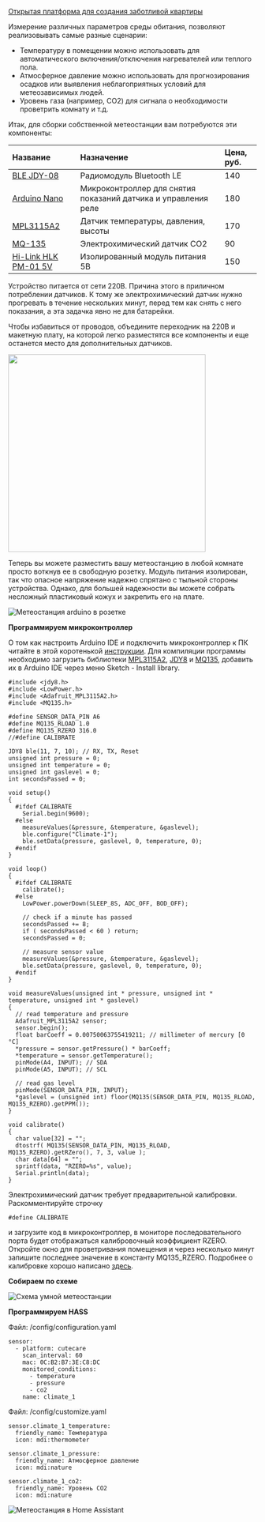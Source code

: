 [Открытая платформа для создания заботливой квартиры](http://cutecare.ru)

Измерение различных параметров среды обитания, позволяют реализовывать самые разные сценарии:

* Температуру в помещении можно использовать для автоматического включения/отключения нагревателей или теплого пола.
* Атмосферное давление можно использовать для прогнозирования осадков или выявления неблагоприятных условий для метеозависимых людей.
* Уровень газа (например, CO2) для сигнала о необходимости проветрить комнату и т.д.

Итак, для сборки собственной метеостанции вам потребуются эти компоненты:

|Название|Назначение|Цена, руб.|
| :----------- |:----------- |:----------- |
|[BLE JDY-08](https://rover.ebay.com/rover/1/711-53200-19255-0/1?icep_id=114&ipn=icep&toolid=20004&campid=5338218090&mpre=https%3A%2F%2Fwww.ebay.com%2Fitm%2FBluetooth-4-0-BLE-Low-Power-CC2541-JDY-08-Support-Airsync-iBeacon-Module%2F322511962233%3FssPageName%3DSTRK%253AMEBIDX%253AIT%26_trksid%3Dp2057872.m2749.l2649)|Радиомодуль Bluetooth LE|140|
|[Arduino Nano](https://www.ebay.com/itm/Nano-V3-0-ATmega328P-CH340G-5V-16M-MINI-USB-Nano-V3-0-Compatible-to-Arduino/253141071056?ssPageName=STRK%3AMEBIDX%3AIT&_trksid=p2057872.m2749.l2649)|Микроконтроллер для снятия показаний датчика и управления реле|180|
|[MPL3115A2](https://rover.ebay.com/rover/1/711-53200-19255-0/1?icep_id=114&ipn=icep&toolid=20004&campid=5338218090&mpre=https%3A%2F%2Fwww.ebay.com%2Fitm%2FMPL3115A2-IIC-I2C-Intelligent-Temperature-Pressure-Altitude-Sensor-For-Arduino%2F401347699449%3FssPageName%3DSTRK%253AMEBIDX%253AIT%26_trksid%3Dp2057872.m2749.l2649)|Датчик температуры, давления, высоты|170|
|[MQ-135](https://rover.ebay.com/rover/1/711-53200-19255-0/1?icep_id=114&ipn=icep&toolid=20004&campid=5338218090&mpre=https%3A%2F%2Fwww.ebay.com%2Fitm%2F2PCS-MQ135-MQ-135-Air-Quality-Sensor-Hazardous-Gas-Detection-Module-Arduino%2F181846910843%3FssPageName%3DSTRK%253AMEBIDX%253AIT%26_trksid%3Dp2057872.m2749.l2649)|Электрохимический датчик CO2|90|
|[Hi-Link HLK PM-01 5V](https://rover.ebay.com/rover/1/711-53200-19255-0/1?icep_id=114&ipn=icep&toolid=20004&campid=5338218090&mpre=https%3A%2F%2Fwww.ebay.com%2Fitm%2FHLK-PM03-AC-DC-220V-to-3-3V-Step-Down-Buck-Isolated-Power-Supply-Module%2F311759562967%3FssPageName%3DSTRK%253AMEBIDX%253AIT%26_trksid%3Dp2057872.m2749.l2649)|Изолированный модуль питания 5В|150|

Устройство питается от сети 220В. Причина этого в приличном потреблении датчиков. К тому же электрохимический датчик нужно прогревать в течение нескольких минут, перед тем как снять с него показания, а эта задачка явно не для батарейки.

Чтобы избавиться от проводов, объедините переходник на 220В и макетную плату, на которой легко разместятся все компоненты и еще останется место для дополнительных датчиков.

<img src="https://github.com/cutecare/cutecare-docs/blob/master/images/ClimateSensorSocket.jpg?raw=true" width="400">

Теперь вы можете разместить вашу метеостанцию в любой комнате просто воткнув ее в свободную розетку. Модуль питания изолирован, так что опасное напряжение надежно спрятано с тыльной стороны устройства. Однако, для большей надежности вы можете собрать несложный пластиковый кожух и закрепить его на плате.

![Метеостанция arduino в розетке](https://github.com/cutecare/cutecare-docs/blob/master/images/ClimateSensorDevice.png?raw=true)

**Программируем микроконтроллер**

О том как настроить Arduino IDE и подключить микроконтроллер к ПК читайте в этой коротенькой [инструкции](http://cutecare.readthedocs.io/ru/master/%D0%9C%D0%B8%D0%BA%D1%80%D0%BE%D0%BA%D0%BE%D0%BD%D1%82%D1%80%D0%BE%D0%BB%D0%BB%D0%B5%D1%80%D1%8B/#arduino-nano).
Для компиляции программы необходимо загрузить библиотеки [MPL3115A2](https://github.com/adafruit/Adafruit_MPL3115A2_Library/archive/master.zip), [JDY8](https://github.com/cutecare/jdy8/archive/master.zip) и [MQ135](https://github.com/cutecare/MQ135/archive/master.zip), добавить их в Arduino IDE через меню Sketch - Install library.

```
#include <jdy8.h>
#include <LowPower.h>
#include <Adafruit_MPL3115A2.h>
#include <MQ135.h>

#define SENSOR_DATA_PIN A6
#define MQ135_RLOAD 1.0
#define MQ135_RZERO 316.0
//#define CALIBRATE

JDY8 ble(11, 7, 10); // RX, TX, Reset
unsigned int pressure = 0;
unsigned int temperature = 0;
unsigned int gaslevel = 0;
int secondsPassed = 0;

void setup() 
{
  #ifdef CALIBRATE
    Serial.begin(9600);
  #else
    measureValues(&pressure, &temperature, &gaslevel);
    ble.configure("Climate-1");
    ble.setData(pressure, gaslevel, 0, temperature, 0);
  #endif
}

void loop() 
{
  #ifdef CALIBRATE
    calibrate();
  #else
    LowPower.powerDown(SLEEP_8S, ADC_OFF, BOD_OFF);

    // check if a minute has passed
    secondsPassed += 8;
    if ( secondsPassed < 60 ) return;
    secondsPassed = 0;

    // measure sensor value
    measureValues(&pressure, &temperature, &gaslevel);
    ble.setData(pressure, gaslevel, 0, temperature, 0);
  #endif
}

void measureValues(unsigned int * pressure, unsigned int * temperature, unsigned int * gaslevel) 
{
  // read temperature and pressure
  Adafruit_MPL3115A2 sensor;
  sensor.begin();
  float barCoeff = 0.00750063755419211; // millimeter of mercury [0 °C]
  *pressure = sensor.getPressure() * barCoeff;
  *temperature = sensor.getTemperature();
  pinMode(A4, INPUT); // SDA
  pinMode(A5, INPUT); // SCL

  // read gas level  
  pinMode(SENSOR_DATA_PIN, INPUT);
  *gaslevel = (unsigned int) floor(MQ135(SENSOR_DATA_PIN, MQ135_RLOAD, MQ135_RZERO).getPPM());
}

void calibrate()
{
  char value[32] = "";
  dtostrf( MQ135(SENSOR_DATA_PIN, MQ135_RLOAD, MQ135_RZERO).getRZero(), 7, 3, value );
  char data[64] = "";
  sprintf(data, "RZERO=%s", value);
  Serial.println(data);
}
```

Электрохимический датчик требует предварительной калибровки. Раскомментируйте строчку 
```
#define CALIBRATE
```
и загрузите код в микроконтроллер, в мониторе последовательного порта будет отображаться калибровочный коэффициент RZERO. Откройте окно для проветривания помещения и через несколько минут запишите последнее значение в константу MQ135_RZERO. Подробнее о калибровке хорошо написано [здесь](https://mysku.ru/blog/aliexpress/41409.html).

**Собираем по схеме**

![Схема умной метеостанции](https://github.com/cutecare/cutecare-docs/blob/master/images/Meteostation_bb.png?raw=true)

**Программируем HASS**

Файл: /config/configuration.yaml

```
sensor:
  - platform: cutecare
    scan_interval: 60
    mac: 0C:B2:B7:3E:C8:DC
    monitored_conditions:
      - temperature
      - pressure
      - co2
    name: climate_1
```

Файл: /config/customize.yaml

```
sensor.climate_1_temperature:
  friendly_name: Температура
  icon: mdi:thermometer

sensor.climate_1_pressure:
  friendly_name: Атмосферное давление
  icon: mdi:nature

sensor.climate_1_co2:
  friendly_name: Уровень CO2
  icon: mdi:nature
```

![Метеостанция в Home Assistant](https://github.com/cutecare/cutecare-docs/blob/master/images/ClimateSensorHASS.png?raw=true)

